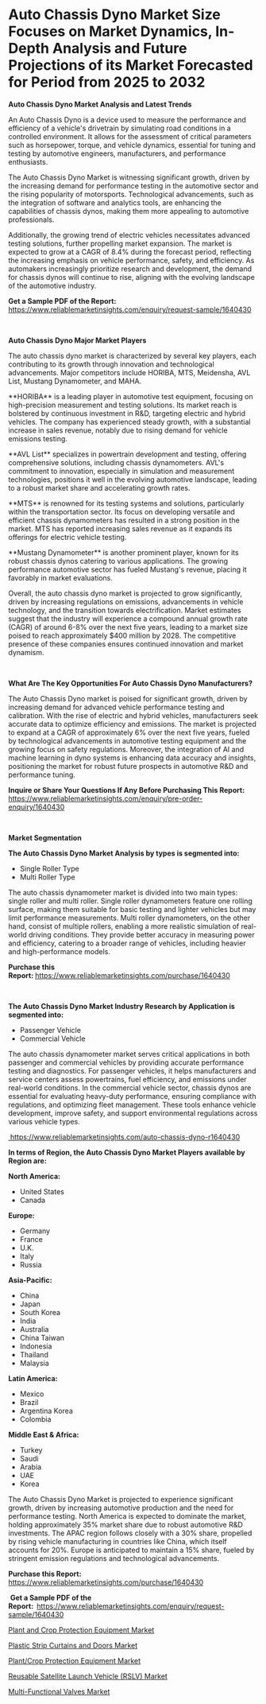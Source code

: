 <p><h1>Auto Chassis Dyno Market Size Focuses on Market Dynamics, In-Depth Analysis and Future Projections of its Market Forecasted for Period from 2025 to 2032</h1></p><p><strong>Auto Chassis Dyno Market Analysis and Latest Trends</strong></p>
<p><p>An Auto Chassis Dyno is a device used to measure the performance and efficiency of a vehicle's drivetrain by simulating road conditions in a controlled environment. It allows for the assessment of critical parameters such as horsepower, torque, and vehicle dynamics, essential for tuning and testing by automotive engineers, manufacturers, and performance enthusiasts. </p><p>The Auto Chassis Dyno Market is witnessing significant growth, driven by the increasing demand for performance testing in the automotive sector and the rising popularity of motorsports. Technological advancements, such as the integration of software and analytics tools, are enhancing the capabilities of chassis dynos, making them more appealing to automotive professionals. </p><p>Additionally, the growing trend of electric vehicles necessitates advanced testing solutions, further propelling market expansion. The market is expected to grow at a CAGR of 8.4% during the forecast period, reflecting the increasing emphasis on vehicle performance, safety, and efficiency. As automakers increasingly prioritize research and development, the demand for chassis dynos will continue to rise, aligning with the evolving landscape of the automotive industry.</p></p>
<p><strong>Get a Sample PDF of the Report:&nbsp;</strong> <a href="https://www.reliablemarketinsights.com/enquiry/request-sample/1640430?utm_campaign=2013&utm_medium=2&utm_source=Github&utm_content=ia&utm_term=27022025&utm_id=auto-chassis-dyno">https://www.reliablemarketinsights.com/enquiry/request-sample/1640430</a></p>
<p>&nbsp;</p>
<p><strong>Auto Chassis Dyno Major Market Players</strong></p>
<p><p>The auto chassis dyno market is characterized by several key players, each contributing to its growth through innovation and technological advancements. Major competitors include HORIBA, MTS, Meidensha, AVL List, Mustang Dynamometer, and MAHA.</p><p>**HORIBA** is a leading player in automotive test equipment, focusing on high-precision measurement and testing solutions. Its market reach is bolstered by continuous investment in R&D, targeting electric and hybrid vehicles. The company has experienced steady growth, with a substantial increase in sales revenue, notably due to rising demand for vehicle emissions testing.</p><p>**AVL List** specializes in powertrain development and testing, offering comprehensive solutions, including chassis dynamometers. AVL's commitment to innovation, especially in simulation and measurement technologies, positions it well in the evolving automotive landscape, leading to a robust market share and accelerating growth rates.</p><p>**MTS** is renowned for its testing systems and solutions, particularly within the transportation sector. Its focus on developing versatile and efficient chassis dynamometers has resulted in a strong position in the market. MTS has reported increasing sales revenue as it expands its offerings for electric vehicle testing.</p><p>**Mustang Dynamometer** is another prominent player, known for its robust chassis dynos catering to various applications. The growing performance automotive sector has fueled Mustang's revenue, placing it favorably in market evaluations. </p><p>Overall, the auto chassis dyno market is projected to grow significantly, driven by increasing regulations on emissions, advancements in vehicle technology, and the transition towards electrification. Market estimates suggest that the industry will experience a compound annual growth rate (CAGR) of around 6-8% over the next five years, leading to a market size poised to reach approximately $400 million by 2028. The competitive presence of these companies ensures continued innovation and market dynamism.</p></p>
<p>&nbsp;</p>
<p><strong>What Are The Key Opportunities For Auto Chassis Dyno Manufacturers?</strong></p>
<p><p>The Auto Chassis Dyno market is poised for significant growth, driven by increasing demand for advanced vehicle performance testing and calibration. With the rise of electric and hybrid vehicles, manufacturers seek accurate data to optimize efficiency and emissions. The market is projected to expand at a CAGR of approximately 6% over the next five years, fueled by technological advancements in automotive testing equipment and the growing focus on safety regulations. Moreover, the integration of AI and machine learning in dyno systems is enhancing data accuracy and insights, positioning the market for robust future prospects in automotive R&D and performance tuning.</p></p>
<p><strong>Inquire or Share Your Questions If Any Before Purchasing This Report:</strong> <a href="https://www.reliablemarketinsights.com/enquiry/pre-order-enquiry/1640430?utm_campaign=2013&utm_medium=2&utm_source=Github&utm_content=ia&utm_term=27022025&utm_id=auto-chassis-dyno">https://www.reliablemarketinsights.com/enquiry/pre-order-enquiry/1640430</a></p>
<p>&nbsp;</p>
<p><strong>Market Segmentation</strong></p>
<p><strong>The Auto Chassis Dyno Market Analysis by types is segmented into:</strong></p>
<p><ul><li>Single Roller Type</li><li>Multi Roller Type</li></ul></p>
<p><p>The auto chassis dynamometer market is divided into two main types: single roller and multi roller. Single roller dynamometers feature one rolling surface, making them suitable for basic testing and lighter vehicles but may limit performance measurements. Multi roller dynamometers, on the other hand, consist of multiple rollers, enabling a more realistic simulation of real-world driving conditions. They provide better accuracy in measuring power and efficiency, catering to a broader range of vehicles, including heavier and high-performance models.</p></p>
<p><strong>Purchase this Report:&nbsp;</strong><a href="https://www.reliablemarketinsights.com/purchase/1640430?utm_campaign=2013&utm_medium=2&utm_source=Github&utm_content=ia&utm_term=27022025&utm_id=auto-chassis-dyno">https://www.reliablemarketinsights.com/purchase/1640430</a></p>
<p>&nbsp;</p>
<p><strong>The Auto Chassis Dyno Market Industry Research by Application is segmented into:</strong></p>
<p><ul><li>Passenger Vehicle</li><li>Commercial Vehicle</li></ul></p>
<p><p>The auto chassis dynamometer market serves critical applications in both passenger and commercial vehicles by providing accurate performance testing and diagnostics. For passenger vehicles, it helps manufacturers and service centers assess powertrains, fuel efficiency, and emissions under real-world conditions. In the commercial vehicle sector, chassis dynos are essential for evaluating heavy-duty performance, ensuring compliance with regulations, and optimizing fleet management. These tools enhance vehicle development, improve safety, and support environmental regulations across various vehicle types.</p></p>
<p><a href="https://www.reliablemarketinsights.com/auto-chassis-dyno-r1640430?utm_campaign=2013&utm_medium=2&utm_source=Github&utm_content=ia&utm_term=27022025&utm_id=auto-chassis-dyno">&nbsp;https://www.reliablemarketinsights.com/auto-chassis-dyno-r1640430</a></p>
<p><strong>In terms of Region, the Auto Chassis Dyno Market Players available by Region are:</strong></p>
<p>
    <p> <strong> North America: </strong>
        <ul>
            <li>United States</li>
            <li>Canada</li>
        </ul>
        </p> 
    <p> <strong> Europe: </strong>
        <ul>
            <li>Germany</li>
            <li>France</li>
            <li>U.K.</li>
            <li>Italy</li>
            <li>Russia</li>
        </ul>
        </p> 
    <p> <strong> Asia-Pacific: </strong>
        <ul>
            <li>China</li>
            <li>Japan</li>
            <li>South Korea</li>
            <li>India</li>
            <li>Australia</li>
            <li>China Taiwan</li>
            <li>Indonesia</li>
            <li>Thailand</li>
            <li>Malaysia</li>
        </ul>
        </p> 
    <p> <strong> Latin America: </strong>
        <ul>
            <li>Mexico</li>
            <li>Brazil</li>
            <li>Argentina Korea</li>
            <li>Colombia</li>
        </ul>
        </p> 
    <p> <strong> Middle East & Africa: </strong>
        <ul>
            <li>Turkey</li>
            <li>Saudi</li>
            <li>Arabia</li>
            <li>UAE</li>
            <li>Korea</li>
        </ul>
    </p>
    </p>
<p><p>The Auto Chassis Dyno Market is projected to experience significant growth, driven by increasing automotive production and the need for performance testing. North America is expected to dominate the market, holding approximately 35% market share due to robust automotive R&D investments. The APAC region follows closely with a 30% share, propelled by rising vehicle manufacturing in countries like China, which itself accounts for 20%. Europe is anticipated to maintain a 15% share, fueled by stringent emission regulations and technological advancements.</p></p>
<p><strong>Purchase this Report: </strong><a href="https://www.reliablemarketinsights.com/purchase/1640430?utm_campaign=2013&utm_medium=2&utm_source=Github&utm_content=ia&utm_term=27022025&utm_id=auto-chassis-dyno">https://www.reliablemarketinsights.com/purchase/1640430</a></p>
<p>&nbsp;<strong>Get a Sample PDF of the Report:&nbsp;&nbsp;</strong><a href="https://www.reliablemarketinsights.com/enquiry/request-sample/1640430?utm_campaign=2013&utm_medium=2&utm_source=Github&utm_content=ia&utm_term=27022025&utm_id=auto-chassis-dyno">https://www.reliablemarketinsights.com/enquiry/request-sample/1640430</a></p>
<p><strong></strong></p>
<p><p><a href="https://github.com/xalatieusope/Market-Research-Report-List-1/blob/main/plant-and-crop-protection-equipment-market.md?utm_campaign=2013&utm_medium=2&utm_source=Github&utm_content=ia&utm_term=27022025&utm_id=auto-chassis-dyno">Plant and Crop Protection Equipment Market</a></p><p><a href="https://github.com/aiexisaliwan/Market-Research-Report-List-1/blob/main/plastic-strip-curtains-and-doors-market.md?utm_campaign=2013&utm_medium=2&utm_source=Github&utm_content=ia&utm_term=27022025&utm_id=auto-chassis-dyno">Plastic Strip Curtains and Doors Market</a></p><p><a href="https://github.com/xtysizov/Market-Research-Report-List-1/blob/main/plantcrop-protection-equipment-market.md?utm_campaign=2013&utm_medium=2&utm_source=Github&utm_content=ia&utm_term=27022025&utm_id=auto-chassis-dyno">Plant/Crop Protection Equipment Market</a></p><p><a href="https://github.com/vjorelaclliv/Market-Research-Report-List-1/blob/main/reusable-satellite-launch-vehicle-rslv-market.md?utm_campaign=2013&utm_medium=2&utm_source=Github&utm_content=ia&utm_term=27022025&utm_id=auto-chassis-dyno">Reusable Satellite Launch Vehicle (RSLV) Market</a></p><p><a href="https://github.com/djembashote/Market-Research-Report-List-1/blob/main/multi-functional-valves-market.md?utm_campaign=2013&utm_medium=2&utm_source=Github&utm_content=ia&utm_term=27022025&utm_id=auto-chassis-dyno">Multi-Functional Valves Market</a></p></p>
